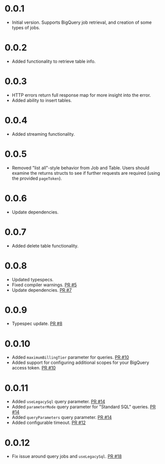 # 0.0.1

* Initial version. Supports BigQuery job retrieval, and creation of some types of jobs.

# 0.0.2

* Added functionality to retrieve table info.

# 0.0.3

* HTTP errors return full response map for more insight into the error.
* Added ability to insert tables.

# 0.0.4

* Added streaming functionality.

# 0.0.5

* Removed "list all"-style behavior from Job and Table. Users should examine the returns structs to see if further requests are required (using the provided `pageToken`).

# 0.0.6

* Update dependencies.

# 0.0.7

* Added delete table functionality.

# 0.0.8

* Updated typespecs.
* Fixed compiler warnings. [PR #5](https://github.com/companykitchen/big_query/pull/5)
* Update dependencies. [PR #7](https://github.com/companykitchen/big_query/pull/7)

# 0.0.9

* Typespec update. [PR #8](https://github.com/companykitchen/big_query/pull/8)

# 0.0.10

* Added `maximumBillingTier` parameter for queries. [PR #10](https://github.com/companykitchen/big_query/pull/10/files)
* Added support for configuring additional scopes for your BigQuery access token. [PR #10](https://github.com/companykitchen/big_query/pull/10/files)

# 0.0.11

* Added `useLegacySql` query parameter. [PR #14](https://github.com/companykitchen/big_query/pull/14)
* Added `parameterMode` query parameter for "Standard SQL" queries. [PR #14](https://github.com/companykitchen/big_query/pull/14)
* Added `queryParameters` query parameter. [PR #14](https://github.com/companykitchen/big_query/pull/14)
* Added configurable timeout. [PR #12](https://github.com/companykitchen/big_query/pull/12)

# 0.0.12

* Fix issue around query jobs and `useLegacySql`. [PR #18](https://github.com/companykitchen/big_query/pull/18)
